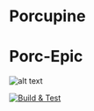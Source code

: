 # Porcupine
# Porc-Epic

![alt text](https://github.com/chbinousamy/porcinet/blob/porcupine/assets/images/IndPorcupine.jpg?raw=true)

[![Build & Test](https://github.com/chbinousamy/porcinet/actions/workflows/c-cpp.yml/badge.svg?branch=porcupine)](https://github.com/chbinousamy/porcinet/porcinet/actions/workflows/c-cpp.yml?branch=porcupine)



